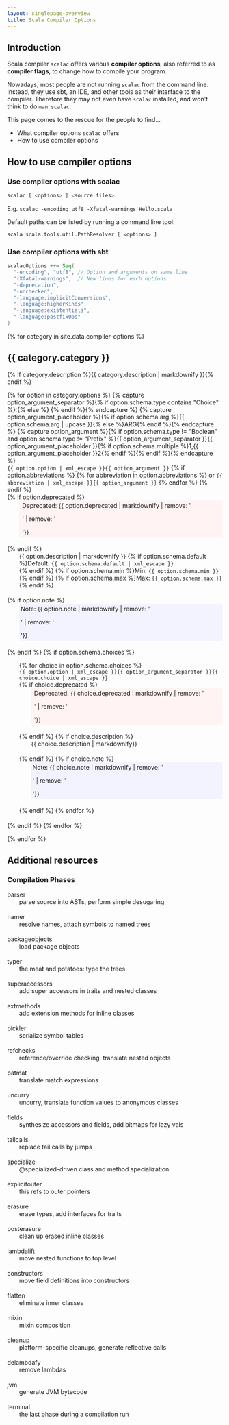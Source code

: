 ```yaml
---
layout: singlepage-overview
title: Scala Compiler Options
---
```

<style type="text/css">
.definition-list dd { 
    margin-left: 2em;
}
.definition-list .deprecated { 
    padding: 0.25em 0.5em; 
    background-color: #fff3f3;
    border-radius: 4px;
}
.definition-list .note { 
    padding: 0.25em 0.25em; 
    background-color: #f3f3ff;
    border-radius: 4px;
}
.definition-list dd {
    margin-bottom:18px;    
}
</style>



## Introduction

Scala compiler `scalac` offers various **compiler options**, also referred to as **compiler flags**, to change how to compile your program.

Nowadays, most people are not running `scalac` from the command line.
Instead, they use sbt, an IDE, and other tools as their interface to the compiler.
Therefore they may not even have `scalac` installed, and won't think to do `man scalac`.

This page comes to the rescue for the people to find&hellip;

* What compiler options `scalac` offers
* How to use compiler options


## How to use compiler options

### Use compiler options with scalac

```bash
scalac [ <options> ] <source files>
```

E.g. `scalac -encoding utf8 -Xfatal-warnings Hello.scala`

Default paths can be listed by running a command line tool:
```
scala scala.tools.util.PathResolver [ <options> ]
```



### Use compiler options with sbt



```scala
scalacOptions ++= Seq(
  "-encoding", "utf8", // Option and arguments on same line
  "-Xfatal-warnings",  // New lines for each options
  "-deprecation",
  "-unchecked",
  "-language:implicitConversions",
  "-language:higherKinds",
  "-language:existentials",
  "-language:postfixOps"
)
```



{% for category in site.data.compiler-options %}
<h2>{{ category.category }}</h2>
{% if category.description %}{{ category.description | markdownify }}{% endif %}

<dl class="definition-list">
{% for option in category.options %}
    {% capture option_argument_separator %}{% if option.schema.type contains "Choice" %}:{% else %} {% endif %}{% endcapture %}
    {% capture option_argument_placeholder %}{% if option.schema.arg %}{{ option.schema.arg | upcase }}{% else %}ARG{% endif %}{% endcapture %}
    {% capture option_argument %}{% if option.schema.type != "Boolean" and option.schema.type != "Prefix" %}{{ option_argument_separator }}{{ option_argument_placeholder }}{% if option.schema.multiple %}1,{{ option_argument_placeholder }}2{% endif %}{% endif %}{% endcapture %}
    <dt>
        <code>{{ option.option | xml_escape }}{{ option_argument }}</code>
        {% if option.abbreviations %}
        {% for abbreviation in option.abbreviations %}
         or <code>{{ abbreviation | xml_escape }}{{ option_argument }}</code>
        {% endfor %}  
        {% endif %}
    </dt>
    {% if option.deprecated %}<dd class="deprecated"><i class="fa fa-exclamation-triangle"></i> Deprecated: {{ option.deprecated | markdownify | remove: '<p>' | remove: '</p>'}}</dd>{% endif %}            
    <dd class="description">
        {{ option.description | markdownify }}
        {% if option.schema.default %}Default: <code>{{ option.schema.default | xml_escape }}</code><br>{% endif %}
        {% if option.schema.min %}Min: <code>{{ option.schema.min }}</code><br>{% endif %}
        {% if option.schema.max %}Max: <code>{{ option.schema.max }}</code><br>{% endif %}        
    </dd>
    {% if option.note %}<dd class="note"><i class="fa fa-sticky-note"></i> Note: {{ option.note | markdownify | remove: '<p>' | remove: '</p>'}}</dd>{% endif %}            
    {% if option.schema.choices %}
    <dd class="choices">
        <dl class="choices">
          <!-- TODO: deprecated for choice -->          
          {% for choice in option.schema.choices %}
            <dt><code>{{ option.option | xml_escape }}{{ option_argument_separator }}{{ choice.choice | xml_escape }}</code></dt>
            {% if choice.deprecated %}<dd class="deprecated"><i class="fa fa-exclamation-triangle"></i> Deprecated: {{ choice.deprecated | markdownify | remove: '<p>' | remove: '</p>'}}</dd>{% endif %}
            {% if choice.description %}<dd class="description">{{ choice.description | markdownify}}</dd>{% endif %}
            {% if choice.note %}<dd class="note"><i class="fa fa-sticky-note"></i> Note: {{ choice.note | markdownify | remove: '<p>' | remove: '</p>'}}</dd>{% endif %}
          {% endfor %}  
        </dl>
    </dd>
    {% endif %}
{% endfor %}  
</dl>

{% endfor %}  


## Additional resources

### Compilation Phases

<dl class="definition-list">
<!--
  Generated with GNU sed: 
    scalac -Vphases | tail -n+3 | sed -rn 's|^\s*([a-z]+)\s+[0-9]+\s+([a-z@].+)$|<dt>\1</dt>\n<dd>\2</dd>\n|p'
-->
<dt>parser</dt>
<dd>parse source into ASTs, perform simple desugaring</dd>

<dt>namer</dt>
<dd>resolve names, attach symbols to named trees</dd>

<dt>packageobjects</dt>
<dd>load package objects</dd>

<dt>typer</dt>
<dd>the meat and potatoes: type the trees</dd>

<dt>superaccessors</dt>
<dd>add super accessors in traits and nested classes</dd>

<dt>extmethods</dt>
<dd>add extension methods for inline classes</dd>

<dt>pickler</dt>
<dd>serialize symbol tables</dd>

<dt>refchecks</dt>
<dd>reference/override checking, translate nested objects</dd>

<dt>patmat</dt>
<dd>translate match expressions</dd>

<dt>uncurry</dt>
<dd>uncurry, translate function values to anonymous classes</dd>

<dt>fields</dt>
<dd>synthesize accessors and fields, add bitmaps for lazy vals</dd>

<dt>tailcalls</dt>
<dd>replace tail calls by jumps</dd>

<dt>specialize</dt>
<dd>@specialized-driven class and method specialization</dd>

<dt>explicitouter</dt>
<dd>this refs to outer pointers</dd>

<dt>erasure</dt>
<dd>erase types, add interfaces for traits</dd>

<dt>posterasure</dt>
<dd>clean up erased inline classes</dd>

<dt>lambdalift</dt>
<dd>move nested functions to top level</dd>

<dt>constructors</dt>
<dd>move field definitions into constructors</dd>

<dt>flatten</dt>
<dd>eliminate inner classes</dd>

<dt>mixin</dt>
<dd>mixin composition</dd>

<dt>cleanup</dt>
<dd>platform-specific cleanups, generate reflective calls</dd>

<dt>delambdafy</dt>
<dd>remove lambdas</dd>

<dt>jvm</dt>
<dd>generate JVM bytecode</dd>

<dt>terminal</dt>
<dd>the last phase during a compilation run</dd>
</dl>
    
